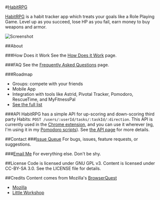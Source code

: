 #[HabitRPG](http://habitrpg.com/)

[HabitRPG](http://habitrpg.com/) is a habit tracker app which treats your goals like a Role Playing Game. Level up as you succeed, lose HP as you fail, earn money to buy weapons and armor.

![Screenshot](https://raw.github.com/lefnire/habitrpg/master/public/img/screenshot.jpeg "Screenshot")

##About

###How Does it Work
See the [How Does it Work](https://github.com/lefnire/habitrpg/wiki/How-Does-it-Work%3F) page.

###FAQ
See the [Frequently Asked Questions](https://github.com/lefnire/habitrpg/wiki/FAQ) page.

###Roadmap
* Groups: compete with your friends
* Mobile App
* Integration with tools like Astrid, Pivotal Tracker, Pomodoro, RescueTime, and MyFitnessPal
* [See the full list](https://workflowy.com/shared/cd06313a-7c93-ae5f-ae55-e64cae0556e4/)

###API
HabitRPG has a simple API for up-scoring and down-scoring third party Habits: ```POST /users/:userId/tasks/:taskId/:direction```. This API is currently used in the [Chrome extension](https://chrome.google.com/webstore/detail/habitrpg/pidkmpibnnnhneohdgjclfdjpijggmjj), and you can use it wherever (eg, I'm using it in my [Pomodoro scripts](https://www.evernote.com/shard/s17/sh/9cd765e9-9b5e-44ff-a3e1-b46691c3f593/4ab39c1fca3fe6d54c831dfe6550bf5d)). See [the API page](https://github.com/lefnire/habitrpg/wiki/API) for more details.

##Contact
###[Issue Queue](https://github.com/lefnire/habitrpg/issues)
For bugs, issues, feature requests, or suggestions.

###[Email Me](mailto:tylerrenelle@gmail.com)
For everything else. Don't be shy.

##License
Code is licensed under GNU GPL v3. Content is licensed under CC-BY-SA 3.0.
See the LICENSE file for details.

##Credits
Content comes from Mozilla's [BrowserQuest](http://browserquest.mozilla.org/) 

* [Mozilla](http://mozilla.org)
* [Little Workshop](http://www.littleworkshop.fr)